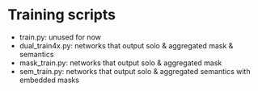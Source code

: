 # Training scripts

* train.py: unused for now
* dual_train4x.py: networks that output solo & aggregated mask & semantics
* mask_train.py: networks that output solo & aggregated mask
* sem_train.py: networks that output solo & aggregated semantics with embedded masks